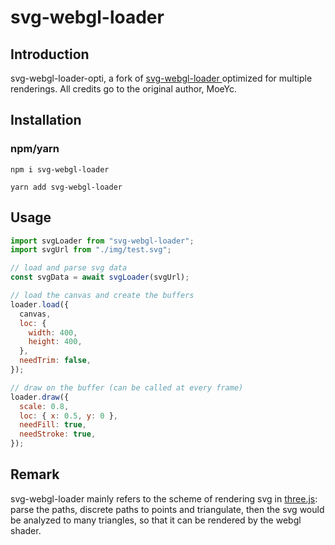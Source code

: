 # svg-webgl-loader

## Introduction

svg-webgl-loader-opti, a fork of [svg-webgl-loader
](https://github.com/MoeYc/svg-webgl-loader) optimized for multiple renderings.
All credits go to the original author, MoeYc.

## Installation

### npm/yarn

```shell
npm i svg-webgl-loader
```

```shell
yarn add svg-webgl-loader
```

## Usage

```js
import svgLoader from "svg-webgl-loader";
import svgUrl from "./img/test.svg";

// load and parse svg data
const svgData = await svgLoader(svgUrl);

// load the canvas and create the buffers
loader.load({
  canvas,
  loc: {
    width: 400,
    height: 400,
  },
  needTrim: false,
});

// draw on the buffer (can be called at every frame)
loader.draw({
  scale: 0.8,
  loc: { x: 0.5, y: 0 },
  needFill: true,
  needStroke: true,
});
```

## Remark

svg-webgl-loader mainly refers to the scheme of rendering svg in [three.js](https://github.com/mrdoob/three.js/blob/dev/examples/webgl_loader_svg.html): parse the paths, discrete paths to points and triangulate, then the svg would be analyzed to many triangles, so that it can be rendered by the webgl shader.








